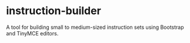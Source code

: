 # instruction-builder
A tool for building small to medium-sized instruction sets using Bootstrap and TinyMCE editors.
